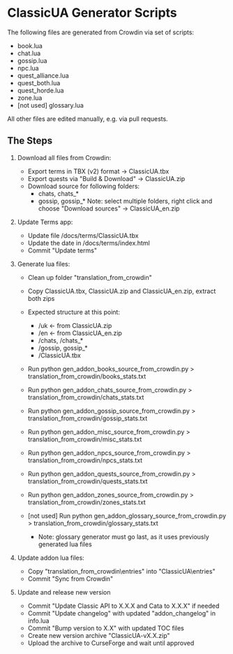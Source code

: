 # ClassicUA Generator Scripts

The following files are generated from Crowdin via set of scripts:
- book.lua
- chat.lua
- gossip.lua
- npc.lua
- quest_alliance.lua
- quest_both.lua
- quest_horde.lua
- zone.lua
- [not used] glossary.lua

All other files are edited manually, e.g. via pull requests.

## The Steps

1. Download all files from Crowdin:
    - Export terms in TBX (v2) format -> ClassicUA.tbx
    - Export quests via "Build & Download" -> ClassicUA.zip
    - Download source for following folders:
        - chats, chats_*
        - gossip, gossip_*
        Note: select multiple folders, right click and choose "Download sources" -> ClassicUA_en.zip

2. Update Terms app:
    - Update file /docs/terms/ClassicUA.tbx
    - Update the date in /docs/terms/index.html
    - Commit "Update terms"

3. Generate lua files:
    - Clean up folder "translation_from_crowdin"
    - Copy ClassicUA.tbx, ClassicUA.zip and ClassicUA_en.zip, extract both zips
    - Expected structure at this point:
        * /uk                   <- from ClassicUA.zip
        * /en                   <- from ClassicUA_en.zip
        *   /chats, /chats_*
        *   /gossip, gossip_*
        * /ClassicUA.tbx

    - Run python gen_addon_books_source_from_crowdin.py > translation_from_crowdin/books_stats.txt
    - Run python gen_addon_chats_source_from_crowdin.py > translation_from_crowdin/chats_stats.txt
    - Run python gen_addon_gossip_source_from_crowdin.py > translation_from_crowdin/gossip_stats.txt
    - Run python gen_addon_misc_source_from_crowdin.py > translation_from_crowdin/misc_stats.txt
    - Run python gen_addon_npcs_source_from_crowdin.py > translation_from_crowdin/npcs_stats.txt
    - Run python gen_addon_quests_source_from_crowdin.py > translation_from_crowdin/quests_stats.txt
    - Run python gen_addon_zones_source_from_crowdin.py > translation_from_crowdin/zones_stats.txt

    - [not used] Run python gen_addon_glossary_source_from_crowdin.py > translation_from_crowdin/glossary_stats.txt
        * Note: glossary generator must go last, as it uses previously generated lua files

4. Update addon lua files:
    - Copy "translation_from_crowdin\entries" into "ClassicUA\entries"
    - Commit "Sync from Crowdin"

5. Update and release new version
    - Commit "Update Classic API to X.X.X and Cata to X.X.X" if needed
    - Commit "Update changelog" with updated "addon_changelog" in info.lua
    - Commit "Bump version to X.X" with updated TOC files
    - Create new version archive "ClassicUA-vX.X.zip"
    - Upload the archive to CurseForge and wait until approved

